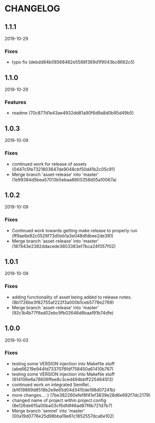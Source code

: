 # CHANGELOG

<!--- next entry here -->

## 1.1.1
2019-10-29

### Fixes

- typo fix (debdd84b08568482e5588f369d1f9043bc8662c5)

## 1.1.0
2019-10-29

### Features

- readme (70c877d1e43ae4932dd81a90f6d9a8d0b95d49b5)

## 1.0.3
2019-10-09

### Fixes

- continued work for release of assets (0447c5fe7321803647de9048cbf50d41b2c05c91)
- Merge branch 'asset-release' into 'master' (1e99384d5bea57013b5ebaa8800358d05a10067a)

## 1.0.2
2019-10-09

### Fixes

- Continued work towards getting make release to properly run (ff9ae6e82c0526f73d0eb1a3e048dfdbee2de381)
- Merge branch 'asset-release' into 'master' (187843e2382ddacede3603383ef7bca24f057f02)

## 1.0.1
2019-10-09

### Fixes

- adding functionality of asset being added to release notes. (8b1726be3f82755af222f3a000b1ceb5778e2769)
- Merge branch 'asset-release' into 'master' (92c1b4b77f9ad02ebc9fb02646d8baaf91b74dfe)

## 1.0.0
2019-10-03

### Fixes

- testing some VERSION injection into Makefile stuff (abe66219e944fd7337076fdf758450a61410b767)
- testing some VERSION injection into Makefile stuff (614106e6a78606ffee8c3ced494bbff2254645f3)
- continued work on integrated SemRel.. (bf619869d8518b2e9e65d04d3410de198d07241b)
- more changes... :) (7be382260efef8f41ef3839e28d6e682f7dc2179)
- changed name of project within project.config (8e126de615a00ba03cf6dfdf46ad87f6b721d7b7)
- Merge branch 'semrel' into 'master' (00a19d0776e25d98bba19e61c1852557dca6e102)